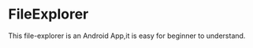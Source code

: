 FileExplorer
============

This file-explorer is an Android App,it is easy for beginner to understand.
